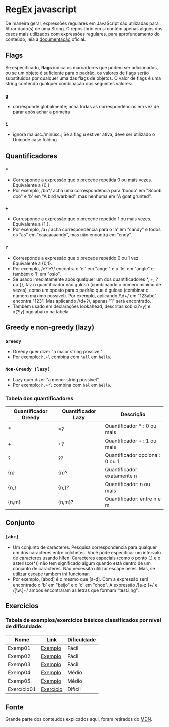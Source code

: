 # RegEx javascript
De maneira geral, expressões regulares em JavaScript são utilizadas para filtrar dado(s) de uma String. 
O repositório em si contém apenas alguns dos casos mais utilizados com expressões regulares, para aprofundamento do conteúdo, leia a [documentação](https://developer.mozilla.org/pt-BR/docs/Web/JavaScript/Reference/Global_Objects/RegExp) oficial.

## Flags
Se especificado, **flags** indica os marcadores que podem ser adicionados, ou se um objeto é suficiente para o padrão, os valores de flags serão substituidos por qualquer uma das flags de objetos. O valor de flags é uma string contendo qualquer combinação dos seguintes valores:

### `g` 
 - corresponde globalmente; acha todas as correspondências em vez de parar após achar a primeira

### `i`
 - ignora maiúsc./minúsc.; Se a flag u estiver ativa, deve ser utilizado o Unicode case folding

## Quantificadores 

### `*`
 - Corresponde a expressão que o precede repetida 0 ou mais vezes. Equivalente a {0,} 
 - Por exemplo, /bo*/ acha uma correspondência para 'boooo' em "Scoob doo" e 'b' em "A bird warbled", mas nenhuma em "A goat grunted".

### `+`
 - Corresponde a expressão que o precede repetido 1 ou mais vezes. Equivalente a {1,}.
 - Por exemplo, /a+/ acha correspondência para o 'a' em "candy" e todos os "as" em "caaaaaaandy", mas nâo encontra em "cndy".

### `?`
 - 	Corresponde a expressão que o precede repetido 0 ou 1 vez. Equivalente à {0,1}.
 - Por exemplo, /e?le?/ encontra o 'el' em "angel" e o 'le' em "angle" e também o 'l' em "oslo".
 - Se usado imediatamente após qualquer um dos quantificadores *, +, ? ou {}, faz o quantificador não guloso (combinando o número mínimo de vezes), como um oposto para o padrão que é guloso (combinar o número máximo possível). Por exemplo, aplicando /\d+/ em "123abc" encontra "123". Mas aplicando /\d+?/, apenas "1" será encontrado.
 - Também usado em declarações lookahead, descritas sob x(?=y) e x(?!y)logo abaixo na tabela.

## Greedy e non-greedy (lazy)
### `Greedy`
- Greedy quer dizer "a maior string possível".
- Por exemplo: ```h.+l``` combina com ```hell``` em ```hello```.

### `Non-Greedy (lazy)`
- Lazy quer dizer "a menor string possível".
- Por exemplo: ```h.+?l``` combina com ```hel``` em ```hello```.

### Tabela dos quantificadores
| Quantificador Greedy| Quantificador Lazy|    Descrição             |
|-------------------|-----------------|------------------------------|
| *                 | *?              | Quantificador * : 0 ou mais  |
| +                 | +?              | Quantificador + : 1 ou mais  |
| ?                 | ??              | Quantificador opcional: 0 ou 1 |
| {n}               | {n}?            | Quantificador: exatamente n  |
| {n,}              | {n,}?           | Quantificador: n ou mais     |
| {n,m}             | {n,m}?          | Quantificador: entre n e m   |

## Conjunto
### `[abc]`
 - Um conjunto de caracteres. Pesquisa correspondência para qualquer um dos caracteres entre colchetes. Você pode especificar um intervalo de caracteres usando hífen. Caracteres especiais (como o ponto (.) e o asterisco(*)) não tem significado algum quando está dentro de um conjunto de caracteres. Não necessita utilizar escape neles. Mas, se utilizar escape também irá funcionar.
 - Por exemplo, [abcd] é o mesmo que [a-d]. Com a expressão será encontrado o 'b' em "beijo" e o 'c' em "chop". A expressão /[a-z.]+/ e /[\w.]+/ ambos encontraram as letras que formam "test.i.ng".


## Exercícios
### Tabela de exemplos/exercícios básicos classificados por nível de dificuldade:
|  Nome   |           Link            | Dificuldade |
| ------  |          ------           | ------- | 
| Exemp01 | [Exemplo](./exemp01.js)   | Fácil   |
| Exemp02 | [Exemplo](./exemp02.js)   | Fácil   |
| Exemp03 | [Exemplo](./exemp03.js)   | Fácil   | 
| Exemp04 | [Exemplo](./exemp04.js)   | Médio   | 
| Exemp05 | [Exemplo](./exemp05.js)   | Médio   | 
| Exercício01 | [Exercício](./exercicio01.js) | Difícil | 


## Fonte
Grande parte dos conteúdos explicados aqui, foram retirados do [MDN](https://developer.mozilla.org/pt-BR/docs/Web/JavaScript/Reference/Global_Objects/RegExp).